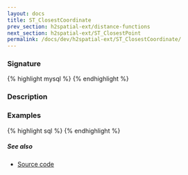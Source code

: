 ```yaml
---
layout: docs
title: ST_ClosestCoordinate
prev_section: h2spatial-ext/distance-functions
next_section: h2spatial-ext/ST_ClosestPoint
permalink: /docs/dev/h2spatial-ext/ST_ClosestCoordinate/
---
```


### Signature

{% highlight mysql %}
{% endhighlight %}

### Description


### Examples

{% highlight sql %}
{% endhighlight %}

##### See also

* [Source code](https://github.com/irstv/H2GIS/blob/master/h2spatial-ext/src/main/java/org/h2gis/h2spatialext/function/spatial/distance/ST_ClosestCoordinate.java)
